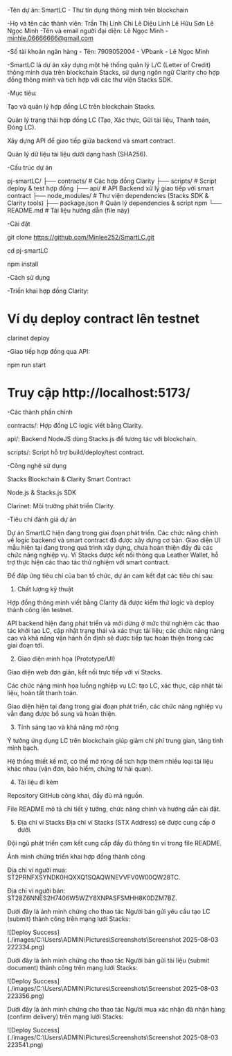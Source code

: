 
-Tên dự án: SmartLC - Thư tín dụng thông minh trên blockchain

-Họ và tên các thành viên:
Trần Thị Linh Chi 
Lê Diệu Linh
Lê Hữu Sơn
Lê Ngọc Minh
-Tên và email người đại diện: Lê Ngọc Minh - minhle.06666666@gmail.com

-Số tài khoản ngân hàng - Tên: 7909052004 - VPbank - Lê Ngọc Minh

-SmartLC là dự án xây dựng một hệ thống quản lý L/C (Letter of Credit) thông minh dựa trên blockchain Stacks, sử dụng ngôn ngữ Clarity cho hợp đồng thông minh và tích hợp với các thư viện Stacks SDK.

-Mục tiêu:

Tạo và quản lý hợp đồng LC trên blockchain Stacks.

Quản lý trạng thái hợp đồng LC (Tạo, Xác thực, Gửi tài liệu, Thanh toán, Đóng LC).

Xây dựng API để giao tiếp giữa backend và smart contract.

Quản lý dữ liệu tài liệu dưới dạng hash (SHA256).

-Cấu trúc dự án

pj-smartLC/
├── contracts/              # Các hợp đồng Clarity
├── scripts/                # Script deploy & test hợp đồng
├── api/                    # API Backend xử lý giao tiếp với smart contract
├── node_modules/           # Thư viện dependencies (Stacks SDK & Clarity tools)
├── package.json            # Quản lý dependencies & script npm
└── README.md               # Tài liệu hướng dẫn (file này)

-Cài đặt

git clone https://github.com/Minlee252/SmartLC.git

cd pj-smartLC

npm install

-Cách sử dụng

-Triển khai hợp đồng Clarity:

# Ví dụ deploy contract lên testnet

clarinet deploy

-Giao tiếp hợp đồng qua API:

npm run start

# Truy cập http://localhost:5173/

-Các thành phần chính

contracts/: Hợp đồng LC logic viết bằng Clarity.

api/: Backend NodeJS dùng Stacks.js để tương tác với blockchain.

scripts/: Script hỗ trợ build/deploy/test contract.

-Công nghệ sử dụng

Stacks Blockchain & Clarity Smart Contract

Node.js & Stacks.js SDK

Clarinet: Môi trường phát triển Clarity.

-Tiêu chí đánh giá dự án

Dự án SmartLC hiện đang trong giai đoạn phát triển. Các chức năng chính về logic backend và smart contract đã được xây dựng cơ bản. Giao diện UI mẫu hiện tại đang trong quá trình xây dựng, chưa hoàn thiện đầy đủ các chức năng nghiệp vụ. Ví Stacks được kết nối thông qua Leather Wallet, hỗ trợ thực hiện các thao tác thử nghiệm với smart contract.

Để đáp ứng tiêu chí của ban tổ chức, dự án cam kết đạt các tiêu chí sau:

1. Chất lượng kỹ thuật

Hợp đồng thông minh viết bằng Clarity đã được kiểm thử logic và deploy thành công lên testnet.

API backend hiện đang phát triển và mới dừng ở mức thử nghiệm các thao tác khởi tạo LC, cập nhật trạng thái và xác 
thực tài liệu; các chức năng nâng cao và khả năng vận hành ổn định sẽ được tiếp tục hoàn thiện trong các giai đoạn tới.

2. Giao diện minh họa (Prototype/UI)

Giao diện web đơn giản, kết nối trực tiếp với ví Stacks.

Các chức năng minh họa luồng nghiệp vụ LC: tạo LC, xác thực, cập nhật tài liệu, hoàn tất thanh toán.

Giao diện hiện tại đang trong giai đoạn phát triển, các chức năng nghiệp vụ vẫn đang được bổ sung và hoàn thiện.

3. Tính sáng tạo và khả năng mở rộng

Ý tưởng ứng dụng LC trên blockchain giúp giảm chi phí trung gian, tăng tính minh bạch.

Hệ thống thiết kế mở, có thể mở rộng để tích hợp thêm nhiều loại tài liệu khác nhau (vận đơn, bảo hiểm, chứng từ hải quan).

4. Tài liệu đi kèm

Repository GitHub công khai, đầy đủ mã nguồn.

File README mô tả chi tiết ý tưởng, chức năng chính và hướng dẫn cài đặt.

5. Địa chỉ ví Stacks
Địa chỉ ví Stacks (STX Address) sẽ được cung cấp ở dưới.

Đội ngũ phát triển cam kết cung cấp đầy đủ thông tin ví trong file README.

Ảnh minh chứng triển khai hợp đồng thành công

Địa chỉ ví người mua: ST2PRNFXSYNDK0HQXXQ1SQAQWNEVVFV0W00QW28TC.

Địa chỉ ví người bán: ST28Z6NNES2H7406W5WZY8XNPASFSMHH8K0DZM7BZ.

Dưới đây là ảnh minh chứng cho thao tác Người bán gửi yêu cầu tạo LC (submit) thành công trên mạng lưới Stacks:

![Deploy Success](./images/C:\Users\ADMIN\Pictures\Screenshots\Screenshot 2025-08-03 222334.png)

Dưới đây là ảnh minh chứng cho thao tác Người bán gửi tài liệu (submit document) thành công trên mạng lưới Stacks:

![Deploy Success](./images/C:\Users\ADMIN\Pictures\Screenshots\Screenshot 2025-08-03 223356.png)

Dưới đây là ảnh minh chứng cho thao tác Người mua xác nhận đã nhận hàng (confirm delivery) trên mạng lưới Stacks:

![Deploy Success](./images/C:\Users\ADMIN\Pictures\Screenshots\Screenshot 2025-08-03 223541.png)
